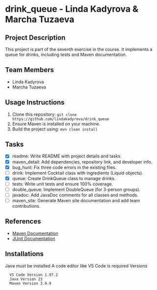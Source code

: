 # drink_queue - Linda Kadyrova & Marcha Tuzaeva
 
## Project Description
This project is part of the seventh exercise in the course. It implements a queue for drinks, including tests and Maven documentation.
 
## Team Members
- Linda Kadyrova
- Marcha Tuzaeva
 
## Usage Instructions
1. Clone this repository: `git clone https://github.com/lindakadyrova/drink_queue`
2. Ensure Maven is installed on your machine.
3. Build the project using: `mvn clean install`
 
## Tasks
- [x] readme: Write README with project details and tasks.
- [x] maven_detail: Add dependencies, repository link, and developer info.
- [x] bug_hunt: Fix three code errors in the existing files.
- [ ] drink: Implement Cocktail class with ingredients (Liquid objects).
- [x] queue: Create DrinkQueue class to manage drinks.
- [ ] tests: Write unit tests and ensure 100% coverage.
- [ ] double_queue: Implement DoubleQueue (for 3-person groups).
- [ ] javadoc: Add JavaDoc comments for all classes and methods.
- [ ] maven_site: Generate Maven site documentation and add team contributions.
 
## References
- [Maven Documentation](https://maven.apache.org)
- [JUnit Documentation](https://junit.org)
 
## Installations
Java must be installed
A code editor like VS Code is required
Versions
 
      VS Code Version 1.97.2
      Java Version 23
      Maven Version 3.9.9